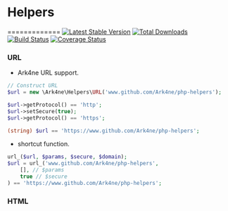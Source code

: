 # Helpers
=============
 [![Latest Stable Version](http://img.shields.io/github/release/Ark4ne/php-helpers.svg)](https://packagist.org/packages/Ark4ne/php-helpers) [![Total Downloads](http://img.shields.io/packagist/dm/Ark4ne/php-helpers.svg)](https://packagist.org/packages/Ark4ne/php-helpers) [![Build Status](https://travis-ci.org/Ark4ne/php-helpers.svg?branch=master)](https://travis-ci.org/Ark4ne/php-helpers) [![Coverage Status](https://coveralls.io/repos/github/Ark4ne/php-helpers/badge.svg?branch=master)](https://coveralls.io/github/Ark4ne/php-helpers?branch=master)

### URL

- Ark4ne URL support.
```php
// Construct URL
$url = new \Ark4ne\Helpers\URL('www.github.com/Ark4ne/php-helpers');

$url->getProtocol() == 'http';
$url->setSecure(true);
$url->getProtocol() == 'https';

(string) $url == 'https://www.github.com/Ark4ne/php-helpers';
```
- shortcut function.
```php
url_($url, $params, $secure, $domain);
$url = url_('www.github.com/Ark4ne/php-helpers', 
    [], // $params
    true // $secure
) == 'https://www.github.com/Ark4ne/php-helpers';
```

### HTML
